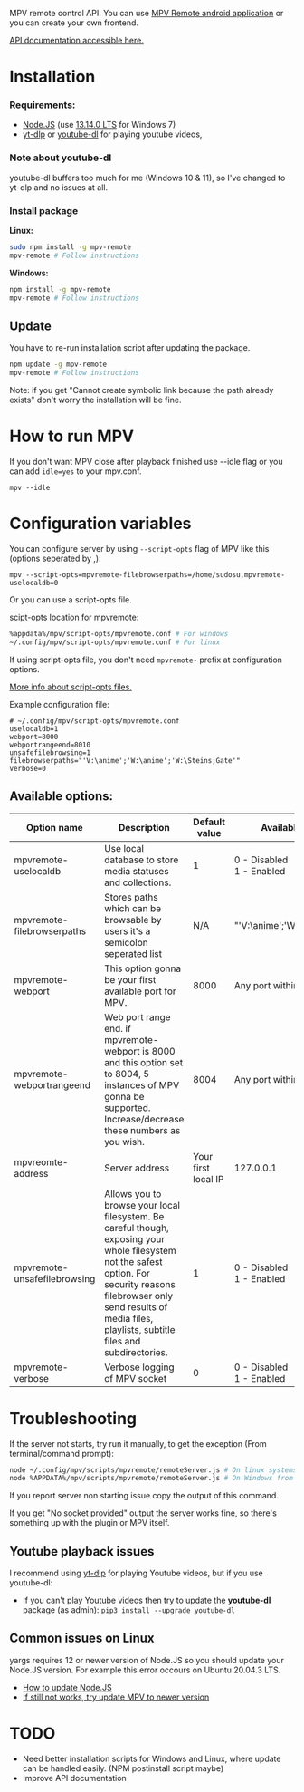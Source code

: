 MPV remote control API. You can use [MPV Remote android application](https://github.com/husudosu/mpv-remote-app/releases/latest) or you can create your own frontend.

[API documentation accessible here.](https://github.com/husudosu/mpv-remote-node/blob/master/APIDESIGN.md)

# Installation

### Requirements:

- [Node.JS](https://nodejs.org/en/) (use [13.14.0 LTS](https://nodejs.org/download/release/v13.14.0/) for Windows 7)
- [yt-dlp](https://github.com/yt-dlp/yt-dlp) or [youtube-dl](https://youtube-dl.org/) for playing youtube videos,

### Note about youtube-dl

youtube-dl buffers too much for me (Windows 10 & 11), so I've changed to yt-dlp and no issues at all.

### Install package

**Linux:**

```bash
sudo npm install -g mpv-remote
mpv-remote # Follow instructions
```

**Windows:**

```bash
npm install -g mpv-remote
mpv-remote # Follow instructions
```

## Update

You have to re-run installation script after updating the package.

```bash
npm update -g mpv-remote
mpv-remote # Follow instructions
```

Note: if you get "Cannot create symbolic link because the path already exists" don't worry the installation will be fine.

# How to run MPV

If you don't want MPV close after playback finished use --idle flag or you can add `idle=yes` to your mpv.conf.

```
mpv --idle
```

# Configuration variables

You can configure server by using `--script-opts` flag of MPV like this (options seperated by ,):

```
mpv --script-opts=mpvremote-filebrowserpaths=/home/sudosu,mpvremote-uselocaldb=0
```

Or you can use a script-opts file.

scipt-opts location for mpvremote:

```bash
%appdata%/mpv/script-opts/mpvremote.conf # For windows
~/.config/mpv/script-opts/mpvremote.conf # For linux
```

If using script-opts file, you don't need `mpvremote-` prefix at configuration options.

[More info about script-opts files.](https://mpv.io/manual/master/#configuration)

Example configuration file:

```
# ~/.config/mpv/script-opts/mpvremote.conf
uselocaldb=1
webport=8000
webportrangeend=8010
unsafefilebrowsing=1
filebrowserpaths="'V:\anime';'W:\anime';'W:\Steins;Gate'"
verbose=0
```

## Available options:

| Option name                  | Description                                                                                                                                                                                                                           | Default value       | Available options/example                |
| ---------------------------- | ------------------------------------------------------------------------------------------------------------------------------------------------------------------------------------------------------------------------------------- | ------------------- | ---------------------------------------- |
| mpvremote-uselocaldb         | Use local database to store media statuses and collections.                                                                                                                                                                           | 1                   | 0 - Disabled <br /> 1 - Enabled          |
| mpvremote-filebrowserpaths   | Stores paths which can be browsable by users it's a semicolon seperated list                                                                                                                                                          | N/A                 | "'V:\anime';'W:\anime';'W:\Steins;Gate'" |
| mpvremote-webport            | This option gonna be your first available port for MPV.                                                                                                                                                                               | 8000                | Any port within correct range            |
| mpvremote-webportrangeend    | Web port range end. if mpvremote-webport is 8000 and this option set to 8004, 5 instances of MPV gonna be supported. Increase/decrease these numbers as you wish.                                                                     | 8004                | Any port within correct range            |
| mpvreomte-address            | Server address                                                                                                                                                                                                                        | Your first local IP | 127.0.0.1                                |
| mpvremote-unsafefilebrowsing | Allows you to browse your local filesystem. Be careful though, exposing your whole filesystem not the safest option. For security reasons filebrowser only send results of media files, playlists, subtitle files and subdirectories. | 1                   | 0 - Disabled<br/> 1 - Enabled            |
| mpvremote-verbose            | Verbose logging of MPV socket                                                                                                                                                                                                         | 0                   | 0 - Disabled<br/> 1 - Enabled            |

# Troubleshooting

If the server not starts, try run it manually, to get the exception (From terminal/command prompt):

```bash
node ~/.config/mpv/scripts/mpvremote/remoteServer.js # On linux systems
node %APPDATA%/mpv/scripts/mpvremote/remoteServer.js # On Windows from command prompt.
```

If you report server non starting issue copy the output of this command.

If you get "No socket provided" output the server works fine, so there's something up with the plugin or MPV itself.

## Youtube playback issues

I recommend using [yt-dlp](https://github.com/yt-dlp/yt-dlp) for playing Youtube videos, but if you use youtube-dl:

- If you can't play Youtube videos then try to update the **youtube-dl** package (as admin): `pip3 install --upgrade youtube-dl`

## Common issues on Linux

yargs requires 12 or newer version of Node.JS so you should update your Node.JS version. For example this error occours on Ubuntu 20.04.3 LTS.

- [How to update Node.JS](https://askubuntu.com/questions/426750/how-can-i-update-my-nodejs-to-the-latest-version)
- [If still not works, try update MPV to newer version](https://linuxhint.com/install-mpv-video-player-linux/)

# TODO

- Need better installation scripts for Windows and Linux, where update can be handled easily. (NPM postinstall script maybe)
- Improve API documentation
